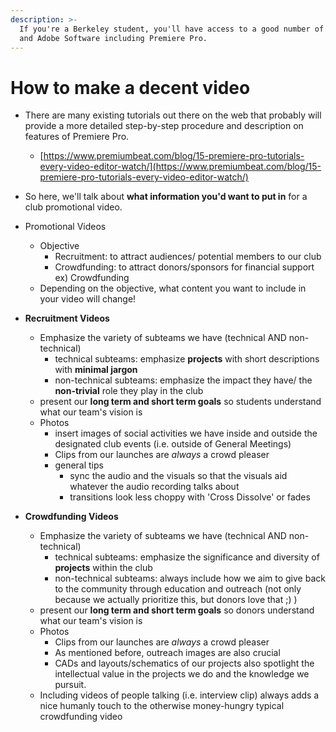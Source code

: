 ```yaml
---
description: >-
  If you're a Berkeley student, you'll have access to a good number of Microsoft
  and Adobe Software including Premiere Pro.
---
```


# How to make a decent video

* There are many existing tutorials out there on the web that probably will provide a more detailed step-by-step procedure and description on features of Premiere Pro. 
  * [https://www.premiumbeat.com/blog/15-premiere-pro-tutorials-every-video-editor-watch/](https://www.premiumbeat.com/blog/15-premiere-pro-tutorials-every-video-editor-watch/)
* So here, we'll talk about **what information you'd want to put in** for a club promotional video. 
* Promotional Videos

  * Objective
    * Recruitment: to attract audiences/ potential members to our club
    * Crowdfunding: to attract donors/sponsors for financial support ex\) Crowdfunding  
  * Depending on the objective, what content you want to include in your video will change!

* **Recruitment Videos**
  * Emphasize the variety of subteams we have \(technical AND non-technical\)
    * technical subteams: emphasize **projects** with short descriptions with **minimal jargon**  
    * non-technical subteams: emphasize the impact they have/ the **non-trivial** role they play in the club
  * present our **long term and short term goals** so students understand what our team's vision is
  * Photos
    * insert images of social activities we have inside and outside the designated club events \(i.e. outside of General Meetings\)
    * Clips from our launches are _always_ a crowd pleaser
    * general tips
      * sync the audio and the visuals so that the visuals aid whatever the audio recording talks about
      * transitions look less choppy with 'Cross Dissolve' or fades
* **Crowdfunding Videos**
  * Emphasize the variety of subteams we have \(technical AND non-technical\)
    * technical subteams: emphasize the significance and diversity of  **projects** within the club
    * non-technical subteams: always include how we aim to give back to the community through education and outreach \(not only because we actually prioritize this, but donors love that ;\) \)
  * present our **long term and short term goals** so donors understand what our team's vision is
  * Photos
    * Clips from our launches are _always_ a crowd pleaser
    * As mentioned before, outreach images are also crucial
    * CADs and layouts/schematics of our projects also spotlight the intellectual value in the projects we do and the knowledge we pursuit. 
  * Including videos of people talking \(i.e. interview clip\) always adds a nice humanly touch to the otherwise money-hungry typical crowdfunding video


